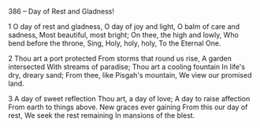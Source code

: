 386 – Day of Rest and Gladness!


1
O day of rest and gladness,
O day of joy and light,
O balm of care and sadness,
Most beautiful, most bright;
On thee, the high and lowly,
Who bend before the throne,
Sing, Holy, holy, holy,
To the Eternal One.

2
Thou art a port protected
From storms that round us rise,
A garden intersected
With streams of paradise;
Thou art a cooling fountain
In life's dry, dreary sand;
From thee, like Pisgah's mountain,
We view our promised land.

3
A day of sweet reflection
Thou art, a day of love;
A day to raise affection
From earth to things above.
New graces ever gaining
From this our day of rest,
We seek the rest remaining
In mansions of the blest.


